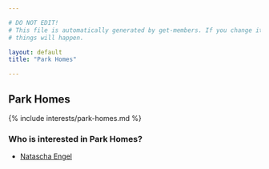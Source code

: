 ```yaml
---

# DO NOT EDIT!
# This file is automatically generated by get-members. If you change it, bad
# things will happen.

layout: default
title: "Park Homes"

---
```


## Park Homes

{% include interests/park-homes.md %}

### Who is interested in Park Homes?


* [Natascha Engel](/members/natascha-engel.html)
